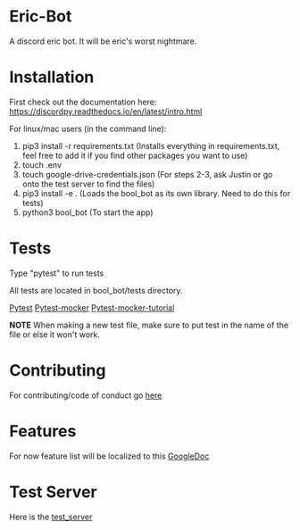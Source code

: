 # Eric-Bot

A discord eric bot. It will be eric's worst nightmare. 

# Installation

First check out the documentation here: https://discordpy.readthedocs.io/en/latest/intro.html

For linux/mac users (in the command line):

1. pip3 install -r requirements.txt
(Installs everything in requirements.txt, feel free to add it if you find other packages you want to use)
2. touch .env 
3. touch google-drive-credentials.json
(For steps 2-3, ask Justin or go onto the test server to find the files)
4. pip3 install -e . 
(Loads the bool_bot as its own library. Need to do this for tests)
5. python3 bool_bot 
(To start the app)

# Tests

Type "pytest" to run tests

All tests are located in bool_bot/tests directory.

[Pytest](https://docs.pytest.org/en/stable/)
[Pytest-mocker](https://pypi.org/project/pytest-mock/)
[Pytest-mocker-tutorial](https://changhsinlee.com/pytest-mock/)

**NOTE**
When making a new test file, make sure to put test in the name of the file or else it won't work.

# Contributing

For contributing/code of conduct go [here](./CONTRIBUTING.md)

# Features

For now feature list will be localized to this [GoogleDoc](https://docs.google.com/document/d/1NiyKNi84mMjQg219-CK9Bu_EmCaqTWaEj1crirnnbxM/edit?usp=sharing)

# Test Server

Here is the [test_server](https://discord.gg/qsmZYek)